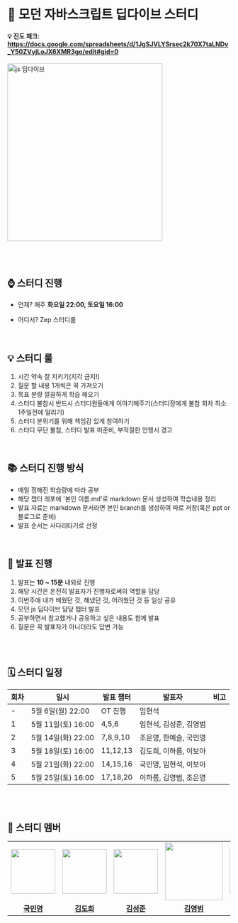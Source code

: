 # 📌 모던 자바스크립트 딥다이브 스터디

#### 💡 진도 체크: https://docs.google.com/spreadsheets/d/1JgSJVLYSrsec2k70X7taLNDv_Y50ZVyjLoJX6XMR3go/edit#gid=0

 <img src="https://github.com/hyeonseok98/js-deep-dive-study/assets/157561573/8a3cea4c-6470-42fb-a3af-81bf827af8f4" alt="js 딥다이브" width="350" height="400">

<br /><br />

 ## ⌚ 스터디 진행

+ 언제? 매주 **화요일 22:00, 토요일 16:00**


+ 어디서? Zep 스터디룸

<br />

## 💡 스터디 룰
1. 시간 약속 잘 지키기(지각 금지!)
2. 질문 할 내용 1개씩은 꼭 가져오기
3. 목표 분량 깔끔하게 학습 해오기
4. 스터디 불참시 반드시 스터디원들에게 이야기해주기(스터디장에게 불참 회차 최소 1주일전에 알리기)
5. 스터디 분위기를 위해 책임감 있게 참여하기
6. 스터디 무단 불참, 스터디 발표 미준비, 부적절한 언행시 경고

<br />

## 📚 스터디 진행 방식
+ 매일 정해진 학습량에 따라 공부
+ 해당 챕터 레포에 '본인 이름.md'로 markdown 문서 생성하여 학습내용 정리
+ 발표 자료는 markdown 문서라면 본인 branch를 생성하여 따로 저장(혹은 ppt or 블로그로 준비)
+ 발표 순서는 사다리타기로 선정

<br />

## 🚀 발표 진행
1. 발표는 **10 ~ 15분** 내외로 진행
2. 해당 시간은 온전히 발표자가 진행자로써의 역할을 담당
3. 이번주에 내가 배웠던 것, 해냈던 것, 어려웠던 것 등 일상 공유
4. 모던 js 딥다이브 담당 챕터 발표
5. 공부하면서 참고했거나 공유하고 싶은 내용도 함께 발표
6. 질문은 꼭 발표자가 아니더라도 답변 가능

<br /><br />

## 🗓️ 스터디 일정
| 회차 | 일시               | 발표 챕터       | 발표자         | 비고                       
| ---- |-------------------|------------------|---------------|--------------------------|
| -    | 5월 6일(월) 22:00  | OT 진행          | 임현석         |                          |         
| 1    | 5월 11일(토) 16:00 | 4,5,6          | 임현석, 김성준, 김영범 |                     |
| 2    | 5월 14일(화) 22:00 | 7,8,9,10       | 조은영, 한예슬, 국민영 |                     |
| 3    | 5월 18일(토) 16:00 | 11,12,13       | 김도희, 이하름, 이보아 |                     |
| 4    | 5월 21일(화) 22:00 | 14,15,16       | 국민영, 임현석, 이보아 |                     |
| 5    | 5월 25일(토) 16:00 | 17,18,20       | 이하름, 김영범, 조은영 |                     |

<br /><br />


## 🐣 스터디 멤버
<table>
 <tr>
    <td align="center"><a href="https://github.com/minyoungKuk"><img src="https://github.com/hyeonseok98/js-deep-dive-study/assets/157561573/39a9ffc0-7272-47ec-82e8-77d96d7fd516" width="100px;" alt=""></a></td>
    <td align="center"><a href="https://github.com/iamheroine"><img src="https://github.com/hyeonseok98/js-deep-dive-study/assets/157561573/0d5736c8-e99f-4ce9-b215-5f8bc14fff63" width="100px;" alt=""></a></td>
    <td align="center"><a href="https://github.com/ilovezerocokeya"><img src="https://github.com/hyeonseok98/js-deep-dive-study/assets/157561573/04ed3b2c-11dc-4df3-958a-979e1e83a572" width="100px;" alt=""></a></td>
    <td align="center"><a href="https://github.com/kybaq"><img src="https://github.com/hyeonseok98/js-deep-dive-study/assets/157561573/bf25612b-a582-4040-ac1d-7adf5149d884" width="130px;" alt=""></a></td>
    <td align="center"><a href="https://github.com/leeboa2005"><img src="https://github.com/hyeonseok98/js-deep-dive-study/assets/157561573/050b6056-20de-4070-b0c0-b790dd99eea1" width="100px;" alt=""></a></td>
    <td align="center"><a href="https://github.com/LeeHareum"><img src="https://github.com/hyeonseok98/js-deep-dive-study/assets/157561573/46d08730-1b09-4042-9149-24481323dbcc" width="100px;" alt=""></a></td>
    <td align="center"><a href="https://github.com/hyeonseok98"><img src="https://github.com/hyeonseok98/js-deep-dive-study/assets/157561573/9b82c39a-918d-4aab-8e47-988e1949d8c7" width="100px;" alt=""></a></td>
    <td align="center"><a href="https://github.com/Eunyoung-Jo"><img src="https://github.com/hyeonseok98/js-deep-dive-study/assets/157561573/dcb2bc40-f84a-4520-a91a-89b5da9b5f23" width="100px;" alt=""></a></td>
    <td align="center"><a href="https://github.com/yeseul0809"><img src="https://github.com/hyeonseok98/js-deep-dive-study/assets/157561573/35913e1c-b42e-42e0-9864-efd5d4b26038" width="100px;" alt=""></a></td>
  </tr>
  <tr>
    <td align="center"><a href="https://github.com/minyoungKuk"><b>국민영</b></a></td>
    <td align="center"><a href="https://github.com/iamheroine"><b>김도희</b></a></td>
    <td align="center"><a href="https://github.com/ilovezerocokeya"><b>김성준</b></a></td>
    <td align="center"><a href="https://github.com/kybaq"><b>김영범</b></a></td>
    <td align="center"><a href="https://github.com/leeboa2005"><b>이보아</b></a></td>
    <td align="center"><a href="https://github.com/LeeHareum"><b>이하름</b></a></td>
    <td align="center"><a href="https://github.com/hyeonseok98"><b>임현석</b></a></td>
    <td align="center"><a href="https://github.com/Eunyoung-Jo"><b>조은영</b></a></td>
    <td align="center"><a href="https://github.com/yeseul0809"><b>한예슬</b></a></td>
  </tr>
</table>
